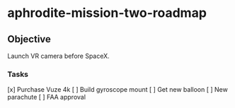 # aphrodite-mission-two-roadmap

## Objective

Launch VR camera before SpaceX.

### Tasks

[x] Purchase Vuze 4k
[ ] Build gyroscope mount
[ ] Get new balloon
[ ] New parachute
[ ] FAA approval
